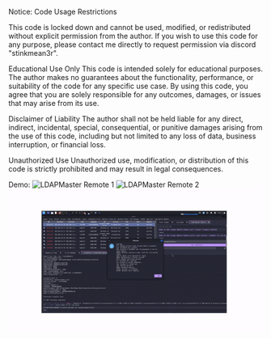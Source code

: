 Notice: Code Usage Restrictions

This code is locked down and cannot be used, modified, or redistributed without explicit permission from the author. If you wish to use this code for any purpose, please contact me directly to request permission via discord "stinkmean3r".

Educational Use Only
This code is intended solely for educational purposes. The author makes no guarantees about the functionality, performance, or suitability of the code for any specific use case. By using this code, you agree that you are solely responsible for any outcomes, damages, or issues that may arise from its use.

Disclaimer of Liability
The author shall not be held liable for any direct, indirect, incidental, special, consequential, or punitive damages arising from the use of this code, including but not limited to any loss of data, business interruption, or financial loss.

Unauthorized Use
Unauthorized use, modification, or distribution of this code is strictly prohibited and may result in legal consequences.

Demo:
![LDAPMaster Remote 1](https://github.com/bushidokarat3/Havoc/blob/main/LdapMaster/LdapMasterPart1.gif?raw=true)
![LDAPMaster Remote 2](https://github.com/bushidokarat3/Havoc/blob/main/LdapMaster/LdapMasterPart2.gif?raw=true)
![LDAPMaster Remote 3](https://github.com/bushidokarat3/Havoc/blob/main/LdapMaster/LdapMasterPart3.gif?raw=true)

